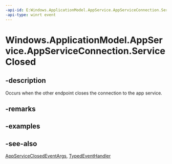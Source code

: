 ```yaml
---
-api-id: E:Windows.ApplicationModel.AppService.AppServiceConnection.ServiceClosed
-api-type: winrt event
---
```


<!-- Event syntax
public event Windows.Foundation.TypedEventHandler ServiceClosed<Windows.ApplicationModel.AppService.AppServiceConnection,  Windows.ApplicationModel.AppService.AppServiceClosedEventArgs>
-->

# Windows.ApplicationModel.AppService.AppServiceConnection.ServiceClosed

## -description
Occurs when the other endpoint closes the connection to the app service.

## -remarks

## -examples

## -see-also
[AppServiceClosedEventArgs](appserviceclosedeventargs.md), [TypedEventHandler](../windows.foundation/typedeventhandler_2.md)